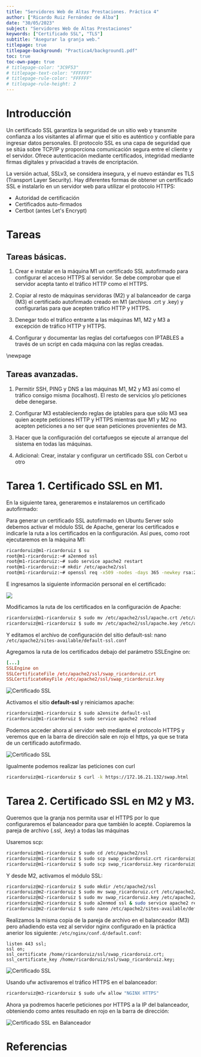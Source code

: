 ```yaml
---
title: "Servidores Web de Altas Prestaciones. Práctica 4"
author: ["Ricardo Ruiz Fernández de Alba"]
date: "30/05/2023"
subject: "Servidores Web de Altas Prestaciones"
keywords: ["Certificado SSL", "TLS"]
subtitle: "Asegurar la granja web."
titlepage: true
titlepage-background: "Practica4/background1.pdf"
toc: true
toc-own-page: true
# titlepage-color: "3C9F53"
# titlepage-text-color: "FFFFFF"
# titlepage-rule-color: "FFFFFF"
# titlepage-rule-height: 2
---
```


# Introducción

Un certificado SSL garantiza la seguridad de un sitio web y transmite confianza a los visitantes al afirmar que el sitio es auténtico y confiable para ingresar datos personales. El protocolo SSL es una capa de seguridad que se sitúa sobre TCP/IP y proporciona comunicación segura entre el cliente y el servidor. Ofrece autenticación mediante certificados, integridad mediante firmas digitales y privacidad a través de encriptación.

La versión actual, SSLv3, se considera insegura, y el nuevo estándar es TLS (Transport Layer Security). Hay diferentes formas de obtener un certificado SSL e instalarlo en un servidor web para utilizar el protocolo HTTPS:

- Autoridad de certificación
- Certificados auto-firmados
- Certbot (antes Let's Encrypt)

# Tareas

## Tareas básicas.

1. Crear e instalar en la máquina M1 un certificado SSL autofirmado para configurar el acceso HTTPS al servidor. Se debe comprobar que el servidor acepta tanto el tráfico HTTP como el HTTPS.

2. Copiar al resto de máquinas servidoras (M2) y al balanceador de carga (M3) el certificado autofirmado creado en M1 (archivos .crt y .key) y configurarlas para
que acepten tráfico HTTP y HTTPS.

3. Denegar todo el tráfico entrante a las máquinas M1, M2 y M3 a excepción de tráfico HTTP y HTTPS.

4. Configurar y documentar las reglas del cortafuegos con IPTABLES a través de un script en cada máquina con las reglas creadas.

\newpage

## Tareas avanzadas.

1. Permitir SSH, PING y DNS a las máquinas M1, M2 y M3 así como el tráfico consigo misma (localhost). El resto de servicios y/o peticiones debe denegarse.

2. Configurar M3 estableciendo reglas de iptables para que sólo M3 sea quien acepte peticiones HTTP y HTTPS mientras que M1 y M2 no acepten peticiones a no ser que sean peticiones provenientes de M3.

3. Hacer que la configuración del cortafuegos se ejecute al arranque del sistema en todas las máquinas.

4. Adicional: Crear, instalar y configurar un certificado SSL con Cerbot u otro


# Tarea 1. Certificado SSL en M1.

En la siguiente tarea, generaremos e instalaremos un certificado autofirmado:

Para generar un certificado SSL autofirmado en Ubuntu Server solo debemos
activar el módulo SSL de Apache, generar los certificados e indicarle la ruta a
los certificados en la configuración. Así pues, como root ejecutaremos en la
máquina M1:

```bash
ricardoruiz@m1-ricardoruiz $ su
root@m1-ricardoruiz:~# a2enmod ssl
root@m1-ricardoruiz:~# sudo service apache2 restart
root@m1-ricardoruiz:~# mkdir /etc/apache2/ssl
root@m1-ricardoruiz:~# openssl req -x509 -nodes -days 365 -newkey rsa:2048 -keyout /etc/apache2/ssl/apache.key -out /etc/apache2/ssl/apache.crt
```

E ingresamos la siguiente información personal en el certificado:

![](Practica4/assets/Figura1.png)

Modificamos la ruta de los certificados en la configuración de Apache:

```bash
ricardoruiz@m1-ricardoruiz $ sudo mv /etc/apache2/ssl/apache.crt /etc/apache2/ssl/swap_ricardoruiz.ssl
ricardoruiz@m1-ricardoruiz $ sudo mv /etc/apache2/ssl/apache.key /etc/apache2/ssl/swap_ricardoruiz.key
```

Y editamos el archivo de configuración del sitio default-ssl: nano
`/etc/apache2/sites-available/default-ssl.conf`

Agregamos la ruta de los certificados debajo del parámetro SSLEngine on:

```conf
[...]
SSLEngine on
SSLCertificateFile /etc/apache2/ssl/swap_ricardoruiz.crt
SSLCertificateKeyFile /etc/apache2/ssl/swap_ricardoruiz.key
```

![Certificado SSL](Practica4/assets/Figura2.png)

Activamos el sitio **default-ssl** y reiniciamos apache:

```bash
ricardoruiz@m1-ricardoruiz $ sudo a2ensite default-ssl 
ricardoruiz@m1-ricardoruiz $ sudo service apache2 reload
```

Podemos acceder ahora al servidor web mediante el protocolo HTTPS y veremos que
en la barra de dirección sale en rojo el https, ya que se trata de un
certificado autofirmado.

![Certificado SSL](Practica4/assets/Figura3.png)

Igualmente podemos realizar las peticiones con curl

```bash
ricardoruiz@m1-ricardoruiz $ curl -k https://172.16.21.132/swap.html
```

# Tarea 2. Certificado SSL en M2 y M3.

Queremos que la granja nos permita usar el HTTPS por lo que configuraremos el 
balanceador para que también lo acepté. Copiaremos la pareja de archivo (.ssl, .key)
a todas las máquinas

Usaremos scp:

```bash
ricardoruiz@m1-ricardoruiz $ sudo cd /etc/apache2/ssl
ricardoruiz@m1-ricardoruiz $ sudo scp swap_ricardoruiz.crt ricardoruiz@192.168.2.20:/home/ricardoruiz
ricardoruiz@m1-ricardoruiz $ sudo scp swap_ricardoruiz.key ricardoruiz@192.168.2.20:/home/ricardoruiz
```

Y desde M2, activamos el módulo SSL:

```bash
ricardoruiz@m2-ricardoruiz $ sudo mkdir /etc/apache2/ssl
ricardoruiz@m2-ricardoruiz $ sudo mv swap_ricardoruiz.crt /etc/apache2/ssl
ricardoruiz@m2-ricardoruiz $ sudo mv swap_ricardoruiz.key /etc/apache2/sslede
ricardoruiz@m2-ricardoruiz $ sudo a2enmod ssl & sudo service apache2 restart
ricardoruiz@m2-ricardoruiz $ sudo nano /etc/apache2/sites-available/default-ssl.conf 
```

Realizamos la misma copia de la pareja de archivo en el balanceador (M3)
pero añadiendo esta vez al servidor nginx configurado en la práctica
anerior los siguiente: `/etc/nginx/conf.d/default.conf`:

```
listen 443 ssl;
ssl on;
ssl_certificate /home/ricardoruiz/ssl/swap_ricardoruiz.crt; 
ssl_certificate_key /home/ricardoruiz/ssl/swap_ricardoruiz.key;
```

![Certificado SSL](Practica4/assets/Figura4.png)

Usando ufw activaremos el tráfico HTTPS en el balanceador:

```bash
ricardoruiz@m3-ricardoruiz $ sudo ufw allow "NGINX HTTPS"
```

Ahora ya podremos hacerle peticiones por HTTPS a la IP del balanceador, 
obteniendo como antes resultado en rojo en la barra de dirección:

![Certificado SSL en Balanceador](Practica4/assets/Figura5.png)



# Referencias